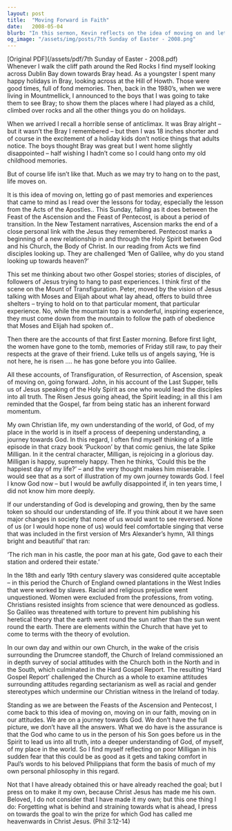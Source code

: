 ```yaml
---
layout: post
title:  "Moving Forward in Faith"
date:   2008-05-04
blurb: "In this sermon, Kevin reflects on the idea of moving on and letting go of past memories and experiences. He draws parallels from his personal life and biblical accounts of Transfiguration, Resurrection, and Ascension. Kevin emphasizes that the Gospel is not static but has an inherent forward momentum, and our understanding of God and life should also be developing and growing."
og_image: "/assets/img/posts/7th Sunday of Easter - 2008.png"
---
```

[Original PDF](/assets/pdf/7th Sunday of Easter - 2008.pdf)    
Whenever I walk the cliff path around the Red Rocks I find myself looking across Dublin Bay down towards Bray head. As a youngster I spent many happy holidays in Bray, looking across at the Hill of Howth. Those were good times, full of fond memories. Then, back in the 1980’s, when we were living in Mountmellick, I announced to the boys that I was going to take them to see Bray; to show them the places where I had played as a child, climbed over rocks and all the other things you do on holidays.

When we arrived I recall a horrible sense of anticlimax. It was Bray alright – but it wasn’t the Bray I remembered – but then I was 18 inches shorter and of course in the excitement of a holiday kids don’t notice things that adults notice. The boys thought Bray was great but I went home slightly disappointed – half wishing I hadn’t come so I could hang onto my old childhood memories.

But of course life isn’t like that. Much as we may try to hang on to the past, life moves on.

It is this idea of moving on, letting go of past memories and experiences that came to mind as I read over the lessons for today, especially the lesson from the Acts of the Apostles.. This Sunday, falling as it does between the Feast of the Ascension and the Feast of Pentecost, is about a period of transition. In the New Testament narratives, Ascension marks the end of a close personal link with the Jesus they remembered. Pentecost marks a beginning of a new relationship in and through the Holy Spirit between God and his Church, the Body of Christ. In our reading from Acts we find disciples looking up. They are challenged ‘Men of Galilee, why do you stand looking up towards heaven?’

This set me thinking about two other Gospel stories; stories of disciples, of followers of Jesus trying to hang to past experiences. I think first of the scene on the Mount of Transfiguration. Peter, moved by the vision of Jesus talking with Moses and Elijah about what lay ahead, offers to build three shelters – trying to hold on to that particular moment, that particular experience. No, while the mountain top is a wonderful, inspiring experience, they must come down from the mountain to follow the path of obedience that Moses and Elijah had spoken of..

Then there are the accounts of that first Easter morning. Before first light, the women have gone to the tomb, memories of Friday still raw, to pay their respects at the grave of their friend. Luke tells us of angels saying, ‘He is not here, he is risen .... he has gone before you into Galilee.

All these accounts, of Transfiguration, of Resurrection, of Ascension, speak of moving on, going forward. John, in his account of the Last Supper, tells us of Jesus speaking of the Holy Spirit as one who would lead the disciples into all truth. The Risen Jesus going ahead, the Spirit leading; in all this I am reminded that the Gospel, far from being static has an inherent forward momentum.

My own Christian life, my own understanding of the world, of God, of my place in the world is in itself a process of deepening understanding, a journey towards God. In this regard, I often find myself thinking of a little episode in that crazy book ‘Puckoon’ by that comic genius, the late Spike Milligan. In it the central character, Milligan, is rejoicing in a glorious day. Milligan is happy, supremely happy. Then he thinks, ‘Could this be the happiest day of my life?’ – and the very thought makes him miserable. I would see that as a sort of illustration of my own journey towards God. I feel I know God now – but I would be awfully disappointed if, in ten years time, I did not know him more deeply.

If our understanding of God is developing and growing, then by the same token so should our understanding of life. If you think about it we have seen major changes in society that none of us would want to see reversed. None of us (or I would hope none of us) would feel comfortable singing that verse that was included in the first version of Mrs Alexander’s hymn, ‘All things bright and beautiful’ that ran:

‘The rich man in his castle,
the poor man at his gate,
God gave to each their station
and ordered their estate.’

In the 18th and early 19th century slavery was considered quite acceptable – in this period the Church of England owned plantations in the West Indies that were worked by slaves. Racial and religious prejudice went unquestioned. Women were excluded from the professions, from voting. Christians resisted insights from science that were denounced as godless. So Galileo was threatened with torture to prevent him publishing his heretical theory that the earth went round the sun rather than the sun went round the earth. There are elements within the Church that have yet to come to terms with the theory of evolution.

In our own day and within our own Church, in the wake of the crisis surrounding the Drumcree standoff, the Church of Ireland commissioned an in depth survey of social attitudes with the Church both in the North and in the South, which culminated in the Hard Gospel Report. The resulting ‘Hard Gospel Report’ challenged the Church as a whole to examine attitudes surrounding attitudes regarding sectarianism as well as racial and gender stereotypes which undermine our Christian witness in the Ireland of today.

Standing as we are between the Feasts of the Ascension and Pentecost, I come back to this idea of moving on, moving on in our faith, moving on in our attitudes. We are on a journey towards God. We don’t have the full picture, we don’t have all the answers. What we do have is the assurance is that the God who came to us in the person of his Son goes before us in the Spirit to lead us into all truth, into a deeper understanding of God, of myself, of my place in the world. So I find myself reflecting on poor Milligan in his sudden fear that this could be as good as it gets and taking comfort in Paul’s words to his beloved Philippians that form the basis of much of my own personal philosophy in this regard.

Not that I have already obtained this or have already reached the goal; but I press on to make it my own, because Christ Jesus has made me his own. Beloved, I do not consider that I have made it my own; but this one thing I do: Forgetting what is behind and straining towards what is ahead, I press on towards the goal to win the prize for which God has called me heavenwards in Christ Jesus. (Phil 3:12-14)
